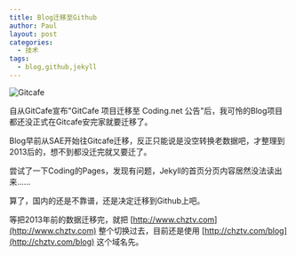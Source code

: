 ```yaml
---
title: Blog迁移至Github
author: Paul
layout: post
categories:
  - 技术
tags:
  - blog,github,jekyll
---
```


![Gitcafe](http://img7.chztv.com/2016-0103/gitcafe.jpg)

自从GitCafe宣布"GitCafe 项目迁移至 Coding.net 公告"后，我可怜的Blog项目都还没正式在Gitcafe安完家就要迁移了。

Blog早前从SAE开始往Gitcafe迁移，反正只能说是没空转换老数据吧，才整理到2013后的，想不到都没迁完就又要迁了。

尝试了一下Coding的Pages，发现有问题，Jekyll的首页分页内容居然没法读出来……

算了，国内的还是不靠谱，还是决定迁移到Github上吧。

等把2013年前的数据迁移完，就把 [http://www.chztv.com](http://www.chztv.com) 整个切换过去，目前还是使用 [http://chztv.com/blog](http://chztv.com/blog) 这个域名先。